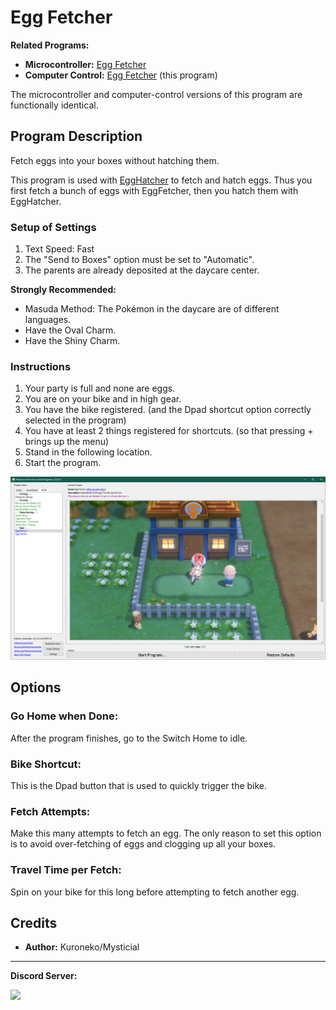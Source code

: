 # Egg Fetcher

**Related Programs:**
- **Microcontroller:** [Egg Fetcher](https://github.com/PokemonAutomation/Microcontroller/blob/master/Wiki/Programs/PokemonBDSP/EggFetcher.md)
- **Computer Control:** [Egg Fetcher](https://github.com/PokemonAutomation/ComputerControl/blob/master/Wiki/Programs/PokemonBDSP/EggFetcher.md) (this program)

The microcontroller and computer-control versions of this program are functionally identical.

## Program Description

Fetch eggs into your boxes without hatching them.

This program is used with [EggHatcher](EggHatcher.md) to fetch and hatch eggs. Thus you first fetch a bunch of eggs with EggFetcher, then you hatch them with EggHatcher.


### Setup of Settings

1. Text Speed: Fast
2. The "Send to Boxes" option must be set to "Automatic".
3. The parents are already deposited at the daycare center.

**Strongly Recommended:**
- Masuda Method: The Pokémon in the daycare are of different languages.
- Have the Oval Charm.
- Have the Shiny Charm.

### Instructions

1. Your party is full and none are eggs.
2. You are on your bike and in high gear.
3. You have the bike registered. (and the Dpad shortcut option correctly selected in the program)
4. You have at least 2 things registered for shortcuts. (so that pressing + brings up the menu)
5. Stand in the following location.
6. Start the program.

<img src="images/EggFetcher-0.png">


## Options

### Go Home when Done:

After the program finishes, go to the Switch Home to idle.

### Bike Shortcut:

This is the Dpad button that is used to quickly trigger the bike.

### Fetch Attempts:

Make this many attempts to fetch an egg. The only reason to set this option is to avoid over-fetching of eggs and clogging up all your boxes.

### Travel Time per Fetch:

Spin on your bike for this long before attempting to fetch another egg.


## Credits

- **Author:** Kuroneko/Mysticial


<hr>

**Discord Server:** 

[<img src="https://canary.discordapp.com/api/guilds/695809740428673034/widget.png?style=banner2">](https://discord.gg/cQ4gWxN)

